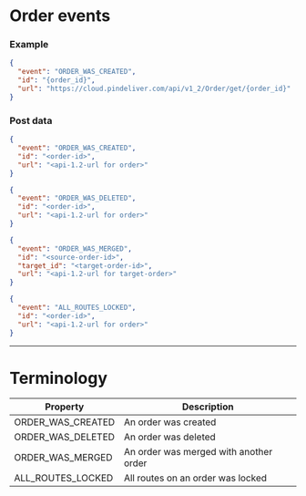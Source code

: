 # Order events

### Example

```JSON
{
  "event": "ORDER_WAS_CREATED",
  "id": "{order_id}",
  "url": "https://cloud.pindeliver.com/api/v1_2/Order/get/{order_id}"
}
```

### Post data

```JSON
{  
  "event": "ORDER_WAS_CREATED",
  "id": "<order-id>",
  "url": "<api-1.2-url for order>"
}
```
```JSON
{  
  "event": "ORDER_WAS_DELETED",
  "id": "<order-id>",
  "url": "<api-1.2-url for order>"
}
```
```JSON
{  
  "event": "ORDER_WAS_MERGED",
  "id": "<source-order-id>",
  "target_id": "<target-order-id>",
  "url": "<api-1.2-url for target-order>"
}
```
```JSON
{  
  "event": "ALL_ROUTES_LOCKED",
  "id": "<order-id>",
  "url": "<api-1.2-url for order>"
}
```

---

# Terminology

|Property             |Description|
|---------------------|-----------|
|ORDER_WAS_CREATED|An order was created|
|ORDER_WAS_DELETED|An order was deleted|
|ORDER_WAS_MERGED|An order was merged with another order|
|ALL_ROUTES_LOCKED|All routes on an order was locked|
